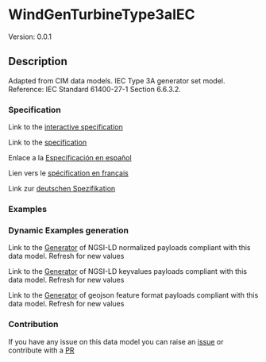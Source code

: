 # WindGenTurbineType3aIEC
Version: 0.0.1

## Description 

Adapted from CIM data models. IEC Type 3A generator set model.  Reference: IEC Standard 61400-27-1 Section 6.6.3.2.
### Specification

Link to the [interactive specification](https://swagger.lab.fiware.org/?url=https://raw.githubusercontent.com/smart-data-models/dataModel.EnergyCIM/master/WindGenTurbineType3aIEC/swagger.yaml)

Link to the [specification](https://github.com/smart-data-models/dataModel.EnergyCIM/blob/master/WindGenTurbineType3aIEC/doc/spec.md)

Enlace a la [Especificación en español](https://github.com/smart-data-models/dataModel.EnergyCIM/blob/master/WindGenTurbineType3aIEC/doc/spec_ES.md)

Lien vers le [spécification en français](https://github.com/smart-data-models/dataModel.EnergyCIM/blob/master/WindGenTurbineType3aIEC/doc/spec_FR.md)

Link zur [deutschen Spezifikation](https://github.com/smart-data-models/dataModel.EnergyCIM/blob/master/WindGenTurbineType3aIEC/doc/spec_DE.md)
### Examples
### Dynamic Examples generation

Link to the [Generator](https://smartdatamodels.org/extra/ngsi-ld_generator.php?schemaUrl=https://raw.githubusercontent.com/smart-data-models/dataModel.EnergyCIM/master/WindGenTurbineType3aIEC/schema.json&email=info@smartdatamodels.org) of NGSI-LD normalized payloads compliant with this data model. Refresh for new values

Link to the [Generator](https://smartdatamodels.org/extra/ngsi-ld_generator_keyvalues.php?schemaUrl=https://raw.githubusercontent.com/smart-data-models/dataModel.EnergyCIM/master/WindGenTurbineType3aIEC/schema.json&email=info@smartdatamodels.org) of NGSI-LD keyvalues payloads compliant with this data model. Refresh for new values

Link to the [Generator](https://smartdatamodels.org/extra/geojson_features_generator_v1.0.php?schemaUrl=https://raw.githubusercontent.com/smart-data-models/dataModel.EnergyCIM/master/WindGenTurbineType3aIEC/schema.json&email=info@smartdatamodels.org) of geojson feature format payloads compliant with this data model. Refresh for new values
### Contribution

 If you have any issue on this data model you can raise an [issue](https://github.com/smart-data-models/dataModel.EnergyCIM/issues)  or contribute with a [PR](https://github.com/smart-data-models/dataModel.EnergyCIM/pulls)